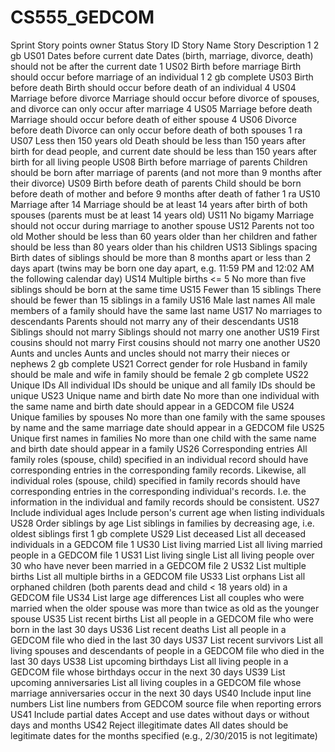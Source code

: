 # CS555_GEDCOM
Sprint	Story points	owner	Status	Story ID	Story Name	Story Description
1	2	gb		US01	Dates before current date	Dates (birth, marriage, divorce, death) should not be after the current date
	1			US02	Birth before marriage	Birth should occur before marriage of an individual
1	2	gb	complete	US03	Birth before death	Birth should occur before death of an individual
	4			US04	Marriage before divorce	Marriage should occur before divorce of spouses, and divorce can only occur after marriage
	4			US05	Marriage before death	Marriage should occur before death of either spouse
	4			US06	Divorce before death	Divorce can only occur before death of both spouses
1		ra		US07	Less then 150 years old	Death should be less than 150 years after birth for dead people, and current date should be less than 150 years after birth for all living people
				US08	Birth before marriage of parents	Children should be born after marriage of parents (and not more than 9 months after their divorce)
				US09	Birth before death of parents	Child should be born before death of mother and before 9 months after death of father
1		ra		US10	Marriage after 14	Marriage should be at least 14 years after birth of both spouses (parents must be at least 14 years old)
				US11	No bigamy	Marriage should not occur during marriage to another spouse
				US12	Parents not too old	Mother should be less than 60 years older than her children and father should be less than 80 years older than his children
				US13	Siblings spacing	Birth dates of siblings should be more than 8 months apart or less than 2 days apart (twins may be born one day apart, e.g. 11:59 PM and 12:02 AM the following calendar day)
				US14	Multiple births <= 5	No more than five siblings should be born at the same time
				US15	Fewer than 15 siblings	There should be fewer than 15 siblings in a family
				US16	Male last names	All male members of a family should have the same last name
				US17	No marriages to descendants	Parents should not marry any of their descendants
				US18	Siblings should not marry	Siblings should not marry one another
				US19	First cousins should not marry	First cousins should not marry one another
				US20	Aunts and uncles	Aunts and uncles should not marry their nieces or nephews
2		gb	complete	US21	Correct gender for role	Husband in family should be male and wife in family should be female
2		gb	complete	US22	Unique IDs	All individual IDs should be unique and all family IDs should be unique
				US23	Unique name and birth date	No more than one individual with the same name and birth date should appear in a GEDCOM file
				US24	Unique families by spouses	No more than one family with the same spouses by name and the same marriage date should appear in a GEDCOM file
				US25	Unique first names in families	No more than one child with the same name and birth date should appear in a family
				US26	Corresponding entries	All family roles (spouse, child) specified in an individual record should have corresponding entries in the corresponding family records. Likewise, all individual roles (spouse, child) specified in family records should have corresponding entries in the corresponding individual's records. I.e. the information in the individual and family records should be consistent.
				US27	Include individual ages	Include person's current age when listing individuals
				US28	Order siblings by age	List siblings in families by decreasing age, i.e. oldest siblings first
	1	gb	complete	US29	List deceased	List all deceased individuals in a GEDCOM file
	1			US30	List living married	List all living married people in a GEDCOM file
	1			US31	List living single	List all living people over 30 who have never been married in a GEDCOM file
	2			US32	List multiple births	List all multiple births in a GEDCOM file
				US33	List orphans	List all orphaned children (both parents dead and child < 18 years old) in a GEDCOM file
				US34	List large age differences	List all couples who were married when the older spouse was more than twice as old as the younger spouse
				US35	List recent births	List all people in a GEDCOM file who were born in the last 30 days
				US36	List recent deaths	List all people in a GEDCOM file who died in the last 30 days
				US37	List recent survivors	List all living spouses and descendants of people in a GEDCOM file who died in the last 30 days
				US38	List upcoming birthdays	List all living people in a GEDCOM file whose birthdays occur in the next 30 days
				US39	List upcoming anniversaries	List all living couples in a GEDCOM file whose marriage anniversaries occur in the next 30 days
				US40	Include input line numbers	List line numbers from GEDCOM source file when reporting errors
				US41	Include partial dates	Accept and use dates without days or without days and months
				US42	Reject illegitimate dates	All dates should be legitimate dates for the months specified (e.g., 2/30/2015 is not legitimate)
